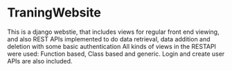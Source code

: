 # TraningWebsite

This is a django webstie, that includes views for regular front end viewing, and also REST APIs implemented to do data retrieval, data addition and deletion with some basic authentication 
All kinds of views in the RESTAPI were used: Function based, Class based and generic.
Login and create user APIs are also included. 
